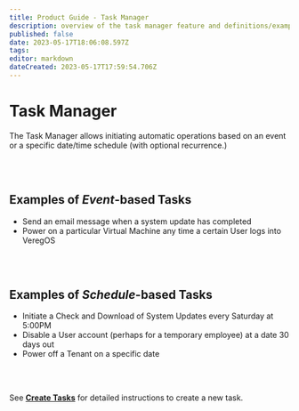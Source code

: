 ```yaml
---
title: Product Guide - Task Manager
description: overview of the task manager feature and definitions/examples of event-based and scheduled tasks
published: false
date: 2023-05-17T18:06:08.597Z
tags: 
editor: markdown
dateCreated: 2023-05-17T17:59:54.706Z
---
```


# Task Manager

The Task Manager allows initiating automatic operations based on an event or a specific date/time schedule (with optional recurrence.)


<br>
<br>

## Examples of *Event*\-based Tasks

-   Send an email message when a system update has completed
-   Power on a particular Virtual Machine any time a certain User logs into VeregOS


<br>
<br>

## Examples of *Schedule*\-based Tasks

-   Initiate a Check and Download of System Updates every Saturday at 5:00PM
-   Disable a User account (perhaps for a temporary employee) at a date 30 days out
-   Power off a Tenant on a specific date

<br>
<br>

See [**Create Tasks**](/product-guide/createtasks) for detailed instructions to create a new task.